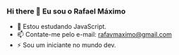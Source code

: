 ### Hi there 👋 Eu sou o Rafael Máximo

- 🌱 Estou estudando JavaScript.
- 📫 Contate-me pelo e-mail: rafavmaximo@gmail.com
- ⚡ Sou um iniciante no mundo dev.
<div>
<a href="https://github.com/rafaelvieiramaximo">
<img height="180em" scr="https://github-readme-stats.vercel.app/api?username=anuraghazra&show_icons=true&theme=transparent"/>
</div>

